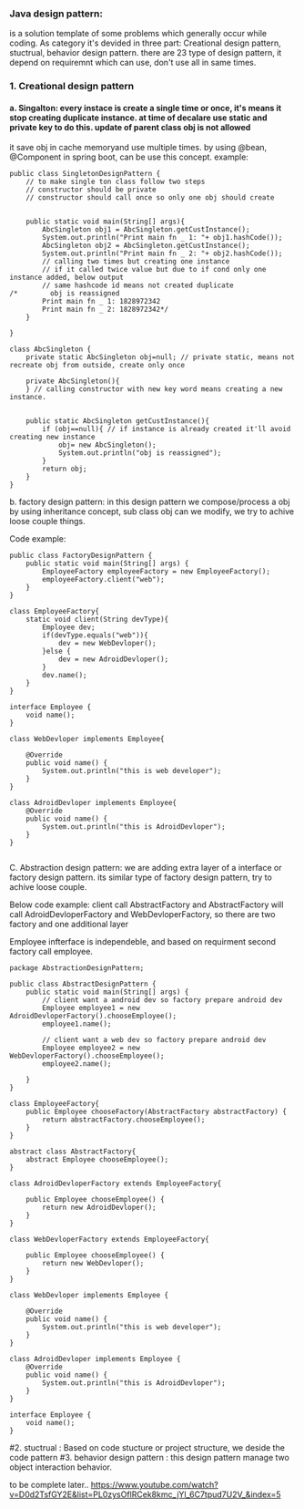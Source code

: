 ### Java design pattern:
is a solution template of some problems which generally occur while coding.
As category it's devided in three part: Creational design pattern, stuctrual, behavior design pattern.
there are 23 type of design pattern, it depend on requiremnt which can use, don't use all in same times.

### 1. Creational design pattern
#### a. Singalton: every instace is create a single time or once, it's means it stop creating duplicate instance. at time of decalare use static and private key to do this. update of parent class obj is not allowed
it save obj in cache memoryand use multiple times. by using @bean, @Component in spring boot, can be use this concept.
example:

```
public class SingletonDesignPattern {
    // to make single ton class follow two steps
    // constructor should be private
    // constructor should call once so only one obj should create


    public static void main(String[] args){
        AbcSingleton obj1 = AbcSingleton.getCustInstance();
        System.out.println("Print main fn _ 1: "+ obj1.hashCode());
        AbcSingleton obj2 = AbcSingleton.getCustInstance();
        System.out.println("Print main fn _ 2: "+ obj2.hashCode());
        // calling two times but creating one instance
        // if it called twice value but due to if cond only one instance added, below output
        // same hashcode id means not created duplicate
/*        obj is reassigned
        Print main fn _ 1: 1828972342
        Print main fn _ 2: 1828972342*/
    }

}

class AbcSingleton {
    private static AbcSingleton obj=null; // private static, means not recreate obj from outside, create only once

    private AbcSingleton(){
    } // calling constructor with new key word means creating a new instance.


    public static AbcSingleton getCustInstance(){
        if (obj==null){ // if instance is already created it'll avoid creating new instance
            obj= new AbcSingleton();
            System.out.println("obj is reassigned");
        }
        return obj;
    }
}
```

b. factory design pattern: in this design pattern we compose/process a obj by using inheritance concept, sub class obj can we modify, we try to achive loose couple things. 

Code example:
```
public class FactoryDesignPattern {
    public static void main(String[] args) {
        EmployeeFactory employeeFactory = new EmployeeFactory();
        employeeFactory.client("web");
    }
}

class EmployeeFactory{
    static void client(String devType){
        Employee dev;
        if(devType.equals("web")){
            dev = new WebDevloper();
        }else {
            dev = new AdroidDevloper();
        }
        dev.name();
    }
}

interface Employee {
    void name();
}

class WebDevloper implements Employee{

    @Override
    public void name() {
        System.out.println("this is web developer");
    }
}

class AdroidDevloper implements Employee{
    @Override
    public void name() {
        System.out.println("this is AdroidDevloper");
    }
}


```
C. Abstraction design pattern:
we are adding extra layer of a interface or factory design pattern. its similar type of factory design pattern, try to achive loose couple. 

Below code example:
client call AbstractFactory and AbstractFactory will call AdroidDevloperFactory and WebDevloperFactory, so there are two factory and one additional layer

Employee infterface is independeble, and based on requirment second factory call employee.


```
package AbstractionDesignPattern;

public class AbstractDesignPattern {
    public static void main(String[] args) {
        // client want a android dev so factory prepare android dev
        Employee employee1 = new AdroidDevloperFactory().chooseEmployee();
        employee1.name();

        // client want a web dev so factory prepare android dev
        Employee employee2 = new WebDevloperFactory().chooseEmployee();
        employee2.name();

    }
}

class EmployeeFactory{
    public Employee chooseFactory(AbstractFactory abstractFactory) {
        return abstractFactory.chooseEmployee();
    }
}

abstract class AbstractFactory{
    abstract Employee chooseEmployee();
}

class AdroidDevloperFactory extends EmployeeFactory{

    public Employee chooseEmployee() {
        return new AdroidDevloper();
    }
}

class WebDevloperFactory extends EmployeeFactory{

    public Employee chooseEmployee() {
        return new WebDevloper();
    }
}

class WebDevloper implements Employee {

    @Override
    public void name() {
        System.out.println("this is web developer");
    }
}

class AdroidDevloper implements Employee {
    @Override
    public void name() {
        System.out.println("this is AdroidDevloper");
    }
}

interface Employee {
    void name();
}

```

#2. stuctrual :
Based on code stucture or project structure, we deside the code pattern
#3. behavior design pattern :
this design pattern manage two object interaction behavior.  


to be complete later..
https://www.youtube.com/watch?v=D0d2TsfGY2E&list=PL0zysOflRCek8kmc_jYl_6C7tpud7U2V_&index=5
